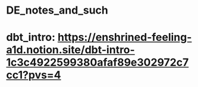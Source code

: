# DE_notes_and_such

# dbt_intro: https://enshrined-feeling-a1d.notion.site/dbt-intro-1c3c4922599380afaf89e302972c7cc1?pvs=4
